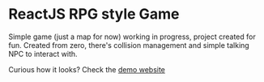 # ReactJS RPG style Game


Simple game (just a map for now) working in progress, project created for fun. 
Created from zero, there's collision management and simple talking NPC to interact with.


Curious how it looks? Check the [demo website](https://react-game-rpg.netlify.app/) 

<Improving in progress>
